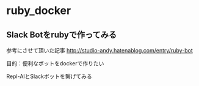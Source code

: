 # ruby_docker

## Slack Botをrubyで作ってみる

参考にさせて頂いた記事
http://studio-andy.hatenablog.com/entry/ruby-bot

目的：便利なボットをdockerで作りたい

Repl-AIとSlackボットを繋げてみる
